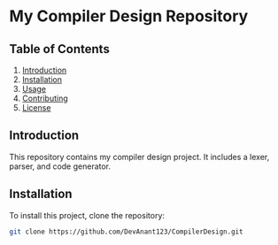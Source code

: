 # My Compiler Design Repository

## Table of Contents

1. [Introduction](#introduction)
2. [Installation](#installation)
3. [Usage](#usage)
4. [Contributing](#contributing)
5. [License](#license)

## Introduction

This repository contains my compiler design project. It includes a lexer, parser, and code generator.

## Installation

To install this project, clone the repository:

```bash
git clone https://github.com/DevAnant123/CompilerDesign.git
